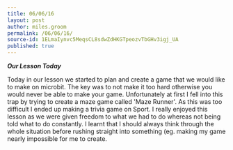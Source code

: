 ```yaml
---
title: 06/06/16
layout: post
author: miles.groom
permalink: /06/06/16/
source-id: 1ELmaIynvc5MeqsCL8sdwZdHKGTpeozvTbGHv3igj_UA
published: true
---
```

**_Our Lesson Today_**

Today in our lesson we started to plan and create a game that we would like to make on microbit. The key was to not make it too hard otherwise you would never be able to make your game. Unfortunately at first I fell into this trap by trying to create a maze game called 'Maze Runner'. As this was too difficult I ended up making a trivia game on Sport. I really enjoyed this lesson as we were given freedom to what we had to do whereas not being told what to do constantly. I learnt that I should always think through the whole situation before rushing straight into something (eg. making my game nearly impossible for me to create. 

